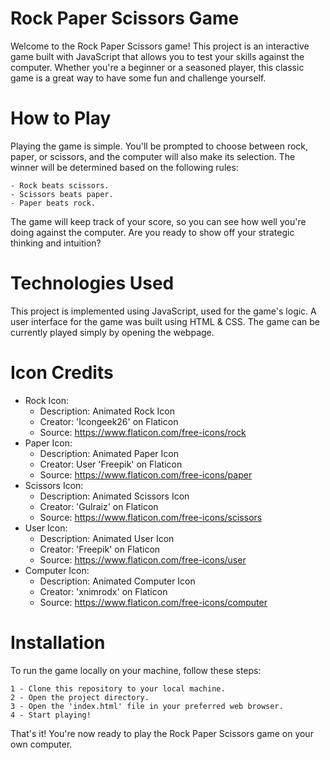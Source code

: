 # Rock Paper Scissors Game

Welcome to the Rock Paper Scissors game! This project is an interactive game built with JavaScript that allows you to test your skills against the computer. Whether you're a beginner or a seasoned player, this classic game is a great way to have some fun and challenge yourself.

# How to Play

Playing the game is simple. You'll be prompted to choose between rock, paper, or scissors, and the computer will also make its selection. The winner will be determined based on the following rules:

    - Rock beats scissors.
    - Scissors beats paper.
    - Paper beats rock.

The game will keep track of your score, so you can see how well you're doing against the computer. Are you ready to show off your strategic thinking and intuition?

# Technologies Used

This project is implemented using JavaScript, used for the game's logic. A user interface for the game was built using HTML & CSS. The game can be currently played simply by opening the webpage.

# Icon Credits

- Rock Icon:
    - Description: Animated Rock Icon
    - Creator: 'Icongeek26' on Flaticon
    - Source: https://www.flaticon.com/free-icons/rock
- Paper Icon:
    - Description: Animated Paper Icon
    - Creator: User 'Freepik' on Flaticon
    - Source: https://www.flaticon.com/free-icons/paper
- Scissors Icon:
    - Description: Animated Scissors Icon
    - Creator: 'Gulraiz' on Flaticon
    - Source: https://www.flaticon.com/free-icons/scissors
- User Icon:
    - Description: Animated User Icon
    - Creator: 'Freepik' on Flaticon
    - Source: https://www.flaticon.com/free-icons/user
- Computer Icon:
    - Description: Animated Computer Icon
    - Creator: 'xnimrodx' on Flaticon
    - Source: https://www.flaticon.com/free-icons/computer

# Installation

To run the game locally on your machine, follow these steps:

    1 - Clone this repository to your local machine.
    2 - Open the project directory.
    3 - Open the 'index.html' file in your preferred web browser.
    4 - Start playing!

That's it! You're now ready to play the Rock Paper Scissors game on your own computer.